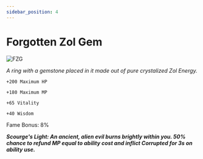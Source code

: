 ```yaml
---
sidebar_position: 4
---
```


# Forgotten Zol Gem

![FZG](https://vwiki.valorserver.com/api/item/picture/forgotten%20zol%20gem)

<i>A ring with a gemstone placed in it made out of pure crystalized Zol Energy.</i>

    +200 Maximum HP
    
    +180 Maximum MP

    +65 Vitality
    
    +40 Wisdom

Fame Bonus: 8%

***Scourge's Light: An ancient, alien evil burns brightly within you. 50% chance to refund MP equal to ability cost and inflict Corrupted for 3s on ability use.***